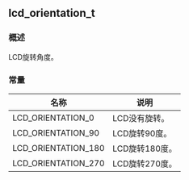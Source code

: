 ## lcd\_orientation\_t
### 概述
LCD旋转角度。
### 常量
<p id="lcd_orientation_t_consts">

| 名称 | 说明 | 
| -------- | ------- | 
| LCD\_ORIENTATION\_0 | LCD没有旋转。 |
| LCD\_ORIENTATION\_90 | LCD旋转90度。 |
| LCD\_ORIENTATION\_180 | LCD旋转180度。 |
| LCD\_ORIENTATION\_270 | LCD旋转270度。 |
